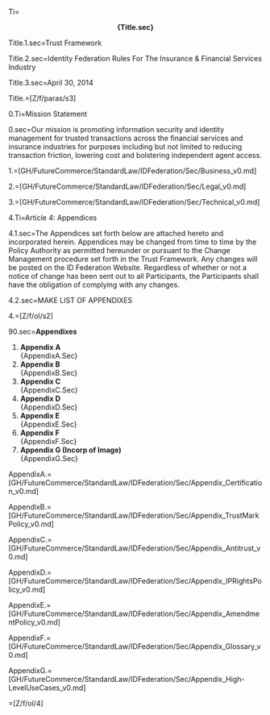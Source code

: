 Ti=<center><b>{Title.sec}</b></center>

Title.1.sec=Trust Framework

Title.2.sec=Identity Federation Rules For The Insurance & Financial Services Industry

Title.3.sec=April 30, 2014

Title.=[Z/f/paras/s3]

0.Ti=Mission Statement

0.sec=Our mission is promoting information security and identity management for trusted transactions across the financial services and insurance industries for purposes including but not limited to reducing transaction friction, lowering cost and bolstering independent agent access.

1.=[GH/FutureCommerce/StandardLaw/IDFederation/Sec/Business_v0.md]

2.=[GH/FutureCommerce/StandardLaw/IDFederation/Sec/Legal_v0.md]

3.=[GH/FutureCommerce/StandardLaw/IDFederation/Sec/Technical_v0.md]


4.Ti=Article 4: Appendices

4.1.sec=The Appendices set forth below are attached hereto and incorporated herein. Appendices may be changed from time to time by the Policy Authority as permitted hereunder or pursuant to the Change Management procedure set forth in the Trust Framework. Any changes will be posted on the ID Federation Website. Regardless of whether or not a notice of change has been sent out to all Participants, the Participants shall have the obligation of complying with any changes.

4.2.sec=MAKE LIST OF APPENDIXES 

4.=[Z/f/ol/s2]

90.sec=<b>Appendixes</b><ol><li><b>Appendix A</b><br>{AppendixA.Sec}<li><b>Appendix B</b><br>{AppendixB.Sec}<li><b>Appendix C</b><br>{AppendixC.Sec}<li><b>Appendix D</b><br>{AppendixD.Sec}<li><b>Appendix E</b><br>{AppendixE.Sec}<li><b>Appendix F</b><br>{AppendixF.Sec}<li><b>Appendix G (Incorp of Image)</b><br>{AppendixG.Sec}</ol>

AppendixA.=[GH/FutureCommerce/StandardLaw/IDFederation/Sec/Appendix_Certification_v0.md]

AppendixB.=[GH/FutureCommerce/StandardLaw/IDFederation/Sec/Appendix_TrustMarkPolicy_v0.md]

AppendixC.=[GH/FutureCommerce/StandardLaw/IDFederation/Sec/Appendix_Antitrust_v0.md]

AppendixD.=[GH/FutureCommerce/StandardLaw/IDFederation/Sec/Appendix_IPRightsPolicy_v0.md]

AppendixE.=[GH/FutureCommerce/StandardLaw/IDFederation/Sec/Appendix_AmendmentPolicy_v0.md]

AppendixF.=[GH/FutureCommerce/StandardLaw/IDFederation/Sec/Appendix_Glossary_v0.md]

AppendixG.=[GH/FutureCommerce/StandardLaw/IDFederation/Sec/Appendix_High-LevelUseCases_v0.md]

=[Z/f/ol/4]